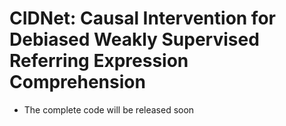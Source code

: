 # CIDNet: Causal Intervention for Debiased Weakly Supervised Referring Expression Comprehension
* The complete code will be released soon
